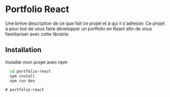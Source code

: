 
# Portfolio React

Une brève description de ce que fait ce projet et à qui il s'adresse:
Ce projet à pour but de vous faire développer un portfolio en React afin de vous familiariser avec cette librairie.


## Installation

Installer mon projet avec npm

```bash
  cd portfolio-react
  npm install
  npm run dev
```
    #   p o r t f o l i o - r e a c t  
 